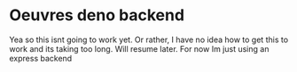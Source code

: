 # Oeuvres deno backend
Yea so this isnt going to work yet. Or rather, I have no idea how to get this to work and its taking too long. Will resume later. For now Im just using an express backend
